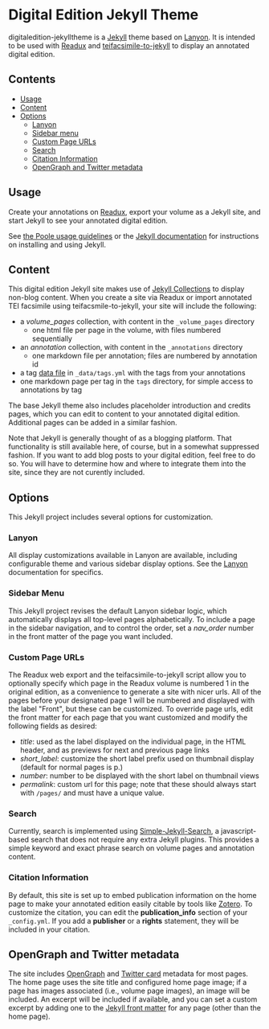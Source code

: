 # Digital Edition Jekyll Theme


digitaledition-jekylltheme is a [Jekyll](http://jekyllrb.com) theme
based on [Lanyon](https://github.com/poole/lanyon).  It is intended to be used
with [Readux](http://readux.library.emory.edu) and
[teifacsimile-to-jekyll](https://github.com/emory-libraries-ecds/teifacsimile-to-jekyll) to display an annotated digital edition.

## Contents

- [Usage](#usage)
- [Content](#content)
- [Options](#options)
  - [Lanyon](#lanyon)
  - [Sidebar menu](#sidebar-menu)
  - [Custom Page URLs](#custom-page-urls)
  - [Search](#search)
  - [Citation Information](#citation-information)
  - [OpenGraph and Twitter metadata](#opengraph-and-twitter-metadata)

## Usage

Create your annotations on [Readux](http://readux.library.emory.edu),
export your volume as a Jekyll site, and start Jekyll to see your annotated
digital edition.

See [the Poole usage guidelines](https://github.com/poole/poole#usage)
or the [Jekyll documentation](http://jekyllrb.com/) for instructions on
installing and using Jekyll.

## Content

This digital edition Jekyll site makes use of [Jekyll Collections](http://jekyllrb.com/docs/collections/) to display non-blog content.  When you create a site via Readux
or import annotated TEI facsimile using teifacsmile-to-jekyll, your site
will include the following:

- a *volume_pages* collection, with content in the `_volume_pages` directory
  - one html file per page in the volume, with files numbered sequentially
- an *annotation* collection, with content in the `_annotations` directory
  - one markdown file per annotation; files are numbered by annotation id
- a tag [data file](http://jekyllrb.com/docs/datafiles/) in `_data/tags.yml`
  with the tags from your annotations
- one markdown page per tag in the `tags` directory, for simple access to
  annotations by tag

The base Jekyll theme also includes placeholder introduction and credits
pages, which you can edit to content to your annotated digital
edition.  Additional pages can be added in a similar fashion.

Note that Jekyll is generally thought of as a blogging platform.  That functionality is
still available here, of course, but in a somewhat suppressed fashion.  If you want to
add blog posts to your digital edition, feel free to do so.  You will have to determine
how and where to integrate them into the site, since they are not
curently included.

## Options

This Jekyll project includes several options for customization.

### Lanyon

All display customizations available in Lanyon are available, including
configurable theme and various sidebar display options.  See the
[Lanyon](https://github.com/poole/lanyon) documentation for specifics.

### Sidebar Menu

This Jekyll project revises the default Lanyon sidebar logic, which
automatically displays all top-level pages alphabetically.  To include
a page in the sidebar navigation, and to control the order, set a *nav_order*
number in the front matter of the page you want included.

### Custom Page URLs

The Readux web export and the teifacsimile-to-jekyll script allow you to
optionally specify which page in the Readux volume is numbered 1 in the
original edition, as a convenience to generate a site with nicer urls.
All of the pages before your designated page 1 will be numbered and
displayed with the label "Front", but these can be customized.  To override
page urls, edit the front matter for each page that you want
customized and modify the following fields as desired:

- *title*: used as the label displayed on the individual page,
  in the HTML header, and as previews for next and previous page links
- *short_label*: customize the short label prefix used on thumbnail display
  (default for normal pages is p.)
- *number*: number to be displayed with the short label on thumbnail views
- *permalink*: custom url for this page; note that these should always
   start with `/pages/` and must have a unique value.

### Search

Currently, search is implemented using
[Simple-Jekyll-Search](https://github.com/christian-fei/Simple-Jekyll-Search), a javascript-based search that does not require any extra Jekyll plugins.  This provides a
simple keyword and exact phrase search on volume pages and annotation
content.

### Citation Information

By default, this site is set up to embed publication information
on the home page to make your annotated edition easily citable by tools
like [Zotero](https://www.zotero.org/).  To customize the citation, you
can edit the **publication_info** section of your `_config.yml`.
If you add a **publisher** or a **rights** statement, they will be
included in your citation.

## OpenGraph and Twitter metadata

The site includes [OpenGraph](http://ogp.me/) and
[Twitter card](https://dev.twitter.com/cards/overview) metadata for most
pages.  The home page uses the site title and configured home page image;
if a page has images associated (i.e., volume page images), an image
will be included.  An excerpt will be included if available, and you can
set a custom excerpt by adding one to the
[Jekyll front matter](http://jekyllrb.com/docs/frontmatter/) for any
page (other than the home page).




